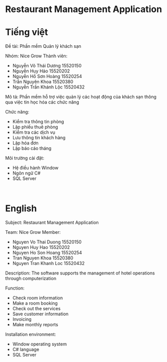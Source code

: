 # Restaurant Management Application

# Tiếng việt 

Đề tài: Phần mềm Quản lý khách sạn

Nhóm: Nice Grow
Thành viên:
* Nguyễn Võ Thái Dương	15520150
* Nguyễn Huy Hảo		15520202
* Nguyễn Hồ Sơn Hoàng	15520254
* Trần Nguyên Khoa		15520380
* Nguyễn Trần Khánh Lộc	15520432


Mô tả: Phần mềm hỗ trợ việc quản lý các hoạt động của khách sạn thông qua việc tin học hóa các chức năng

Chức năng:
* Kiểm tra thông tin phòng
* Lập phiếu thuê phòng
* Kiểm tra các dịch vụ
* Lưu thông tin khách hàng
* Lập hóa đơn
* Lập báo cáo tháng

Môi trường cài đặt:
* Hệ điều hành Window
* Ngôn ngữ C#
* SQL Server
    
    
# English 

Subject: Restaurant Management Application

Team: Nice Grow
Member:
* Nguyen Vo Thai Duong	15520150
* Nguyen Huy Hao		15520202
* Nguyen Ho Son Hoang	15520254
* Tran Nguyen Khoa		15520380
* Nguyen Tran Khanh Loc	15520432

Description: The software supports the management of hotel operations through computerization

Function:
* Check room information
* Make a room booking
* Check out the services
* Save customer information
* Invoicing
* Make monthly reports

Installation environment:
* Window operating system
* C# language
* SQL Server
